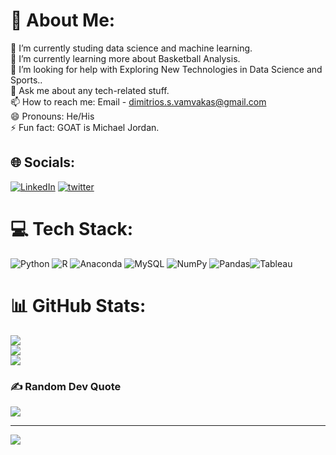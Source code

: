 # 💫 About Me:
🔭 I’m currently studing data science and machine learning.<br>🌱 I’m currently learning more about Basketball Analysis.<br>🤔 I’m looking for help with Exploring New Technologies in  Data Science and Sports..<br>💬 Ask me about any tech-related stuff.<br>📫 How to reach me: Email - dimitrios.s.vamvakas@gmail.com<br>😄 Pronouns: He/His<br>⚡ Fun fact: GOAT is Michael Jordan.


## 🌐 Socials:
[![LinkedIn](https://img.shields.io/badge/LinkedIn-%230077B5.svg?logo=linkedin&logoColor=white)](https://www.linkedin.com/in/dimitrios-vamvakas-7057031b6/)
[![twitter](https://img.shields.io/badge/Twitter-1DA1F2?style=for-the-badge&logo=twitter&logoColor=whit)](https://twitter.com/vamvakas_dim)


# 💻 Tech Stack:
![Python](https://img.shields.io/badge/python-3670A0?style=flat&logo=python&logoColor=ffdd54) ![R](https://img.shields.io/badge/r-%23276DC3.svg?style=flat&logo=r&logoColor=white) ![Anaconda](https://img.shields.io/badge/Anaconda-%2344A833.svg?style=flat&logo=anaconda&logoColor=white) ![MySQL](https://img.shields.io/badge/mysql-%2300f.svg?style=flat&logo=mysql&logoColor=white) ![NumPy](https://img.shields.io/badge/numpy-%23013243.svg?style=flat&logo=numpy&logoColor=white) ![Pandas](https://img.shields.io/badge/pandas-%23150458.svg?style=flat&logo=pandas&logoColor=white)![Tableau](https://img.shields.io/badge/Tableau-E97627?style=for-the-badge&logo=Tableau&logoColor=white)
# 📊 GitHub Stats:
![](https://github-readme-stats.vercel.app/api?username=Dimitris-Vamvakas&theme=yeblu&hide_border=false&include_all_commits=false&count_private=false)<br/>
![](https://github-readme-streak-stats.herokuapp.com/?user=Dimitris-Vamvakas&theme=yeblu&hide_border=false)<br/>
![](https://github-readme-stats.vercel.app/api/top-langs/?username=Dimitris-Vamvakas&theme=yeblu&hide_border=false&include_all_commits=false&count_private=false&layout=compact)

### ✍️ Random Dev Quote
![](https://quotes-github-readme.vercel.app/api?type=vetical&theme=gruvbox)



---
[![](https://visitcount.itsvg.in/api?id=Dimitris-Vamvakas&icon=0&color=0)](https://visitcount.itsvg.in)

